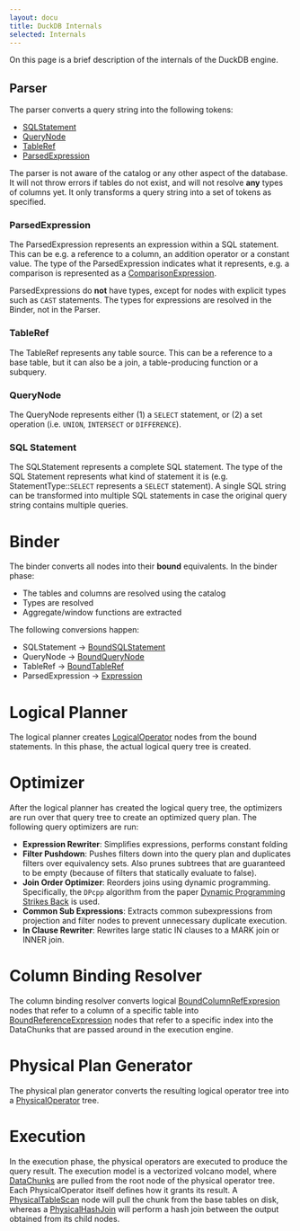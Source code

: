 ```yaml
---
layout: docu
title: DuckDB Internals
selected: Internals
---
```

On this page is a brief description of the internals of the DuckDB engine.

## Parser
The parser converts a query string into the following tokens:

* [SQLStatement](https://github.com/duckdb/duckdb/blob/master/src/include/duckdb/parser/sql_statement.hpp)
* [QueryNode](https://github.com/duckdb/duckdb/blob/master/src/include/duckdb/parser/query_node.hpp)
* [TableRef](https://github.com/duckdb/duckdb/blob/master/src/include/duckdb/parser/tableref.hpp)
* [ParsedExpression](https://github.com/duckdb/duckdb/blob/master/src/include/duckdb/parser/parsed_expression.hpp)

The parser is not aware of the catalog or any other aspect of the database. It will not throw errors if tables do not exist, and will not resolve **any** types of columns yet. It only transforms a query string into a set of tokens as specified.

### ParsedExpression
The ParsedExpression represents an expression within a SQL statement. This can be e.g. a reference to a column, an addition operator or a constant value. The type of the ParsedExpression indicates what it represents, e.g. a comparison is represented as a [ComparisonExpression](https://github.com/duckdb/duckdb/blob/master/src/include/duckdb/parser/expression/comparison_expression.hpp).

ParsedExpressions do **not** have types, except for nodes with explicit types such as `CAST` statements. The types for expressions are resolved in the Binder, not in the Parser.

### TableRef
The TableRef represents any table source. This can be a reference to a base table, but it can also be a join, a table-producing function or a subquery.

### QueryNode
The QueryNode represents either (1) a `SELECT` statement, or (2) a set operation (i.e. `UNION`, `INTERSECT` or `DIFFERENCE`).

### SQL Statement
The SQLStatement represents a complete SQL statement. The type of the SQL Statement represents what kind of statement it is (e.g. StatementType::`SELECT` represents a `SELECT` statement). A single SQL string can be transformed into multiple SQL statements in case the original query string contains multiple queries.

# Binder
The binder converts all nodes into their **bound** equivalents. In the binder phase:
* The tables and columns are resolved using the catalog
* Types are resolved
* Aggregate/window functions are extracted

The following conversions happen:
* SQLStatement -> [BoundSQLStatement](https://github.com/duckdb/duckdb/blob/master/src/include/duckdb/planner/bound_sql_statement.hpp)
* QueryNode -> [BoundQueryNode](https://github.com/duckdb/duckdb/blob/master/src/include/duckdb/planner/bound_query_node.hpp)
* TableRef -> [BoundTableRef](https://github.com/duckdb/duckdb/blob/master/src/include/duckdb/planner/bound_tableref.hpp)
* ParsedExpression -> [Expression](https://github.com/duckdb/duckdb/blob/master/src/include/duckdb/planner/expression.hpp)

# Logical Planner
The logical planner creates [LogicalOperator](https://github.com/duckdb/duckdb/blob/master/src/include/duckdb/planner/logical_operator.hpp) nodes from the bound statements. In this phase, the actual logical query tree is created.

# Optimizer
After the logical planner has created the logical query tree, the optimizers are run over that query tree to create an optimized query plan. The following query optimizers are run:

* **Expression Rewriter**: Simplifies expressions, performs constant folding
* **Filter Pushdown**: Pushes filters down into the query plan and duplicates filters over equivalency sets. Also prunes subtrees that are guaranteed to be empty (because of filters that statically evaluate to false).
* **Join Order Optimizer**: Reorders joins using dynamic programming. Specifically, the `DPcpp` algorithm from the paper [Dynamic Programming Strikes Back](https://15721.courses.cs.cmu.edu/spring2017/papers/14-optimizer1/p539-moerkotte.pdf) is used.
* **Common Sub Expressions**: Extracts common subexpressions from projection and filter nodes to prevent unnecessary duplicate execution.
* **In Clause Rewriter**: Rewrites large static IN clauses to a MARK join or INNER join.

# Column Binding Resolver
The column binding resolver converts logical [BoundColumnRefExpresion](https://github.com/duckdb/duckdb/blob/master/src/include/duckdb/planner/expression/bound_columnref_expression.hpp) nodes that refer to a column of a specific table into [BoundReferenceExpression](https://github.com/duckdb/duckdb/blob/master/src/include/duckdb/planner/expression/bound_reference_expression.hpp) nodes that refer to a specific index into the DataChunks that are passed around in the execution engine.

# Physical Plan Generator
The physical plan generator converts the resulting logical operator tree into a [PhysicalOperator](https://github.com/duckdb/duckdb/blob/master/src/include/duckdb/execution/physical_operator.hpp) tree.

# Execution
In the execution phase, the physical operators are executed to produce the query result. The execution model is a vectorized volcano model, where [DataChunks](https://github.com/duckdb/duckdb/blob/master/src/include/duckdb/common/types/data_chunk.hpp) are pulled from the root node of the physical operator tree. Each PhysicalOperator itself defines how it grants its result. A [PhysicalTableScan](https://github.com/duckdb/duckdb/blob/master/src/include/duckdb/execution/operator/scan/physical_table_scan.hpp) node will pull the chunk from the base tables on disk, whereas a [PhysicalHashJoin](https://github.com/duckdb/duckdb/blob/master/src/include/duckdb/execution/operator/join/physical_hash_join.hpp) will perform a hash join between the output obtained from its child nodes.
